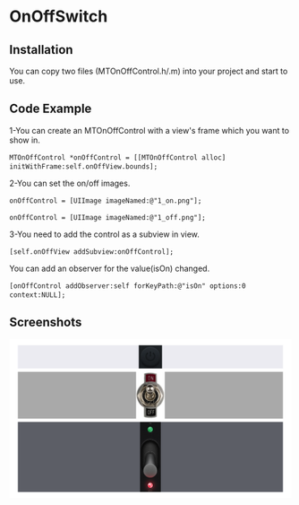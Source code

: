 # OnOffSwitch

## Installation

You can copy two files (MTOnOffControl.h/.m) into your project and start to use.

## Code Example

1-You can create an MTOnOffControl with a view's frame which you want to show in. 
```
MTOnOffControl *onOffControl = [[MTOnOffControl alloc] initWithFrame:self.onOffView.bounds];
```

2-You can set the on/off images. 
```
onOffControl = [UIImage imageNamed:@"1_on.png"];
```
```
onOffControl = [UIImage imageNamed:@"1_off.png"];
```

3-You need to add the control as a subview in view. 
```
[self.onOffView addSubview:onOffControl];
```

You can add an observer for the value(isOn) changed. 
```
[onOffControl addObserver:self forKeyPath:@"isOn" options:0 context:NULL];
```

## Screenshots

![portrait](https://github.com/muhammedtanriverdi/OnOffSwitch/blob/master/screenshot_landscape.png)


